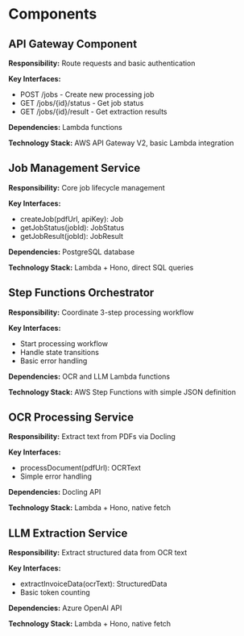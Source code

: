 # Components

## API Gateway Component

**Responsibility:** Route requests and basic authentication

**Key Interfaces:**
- POST /jobs - Create new processing job
- GET /jobs/{id}/status - Get job status
- GET /jobs/{id}/result - Get extraction results

**Dependencies:** Lambda functions

**Technology Stack:** AWS API Gateway V2, basic Lambda integration

## Job Management Service

**Responsibility:** Core job lifecycle management

**Key Interfaces:**
- createJob(pdfUrl, apiKey): Job
- getJobStatus(jobId): JobStatus
- getJobResult(jobId): JobResult

**Dependencies:** PostgreSQL database

**Technology Stack:** Lambda + Hono, direct SQL queries

## Step Functions Orchestrator

**Responsibility:** Coordinate 3-step processing workflow

**Key Interfaces:**
- Start processing workflow
- Handle state transitions
- Basic error handling

**Dependencies:** OCR and LLM Lambda functions

**Technology Stack:** AWS Step Functions with simple JSON definition

## OCR Processing Service

**Responsibility:** Extract text from PDFs via Docling

**Key Interfaces:**
- processDocument(pdfUrl): OCRText
- Simple error handling

**Dependencies:** Docling API

**Technology Stack:** Lambda + Hono, native fetch

## LLM Extraction Service

**Responsibility:** Extract structured data from OCR text

**Key Interfaces:**
- extractInvoiceData(ocrText): StructuredData
- Basic token counting

**Dependencies:** Azure OpenAI API

**Technology Stack:** Lambda + Hono, native fetch
